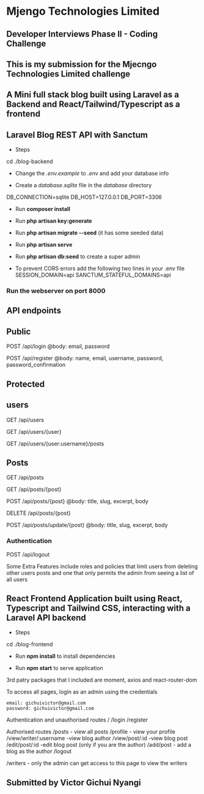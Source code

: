 # Mjengo Technologies Limited

## Developer Interviews Phase II - Coding Challenge

## This is my submission for the Mjecngo Technologies Limited challenge

## A Mini full stack blog built using Laravel as a Backend and React/Tailwind/Typescript as a frontend

## Laravel Blog REST API with Sanctum

- Steps

cd ./blog-backend

- Change the *.env.example* to *.env* and add your database info

- Create a *database.sqlite* file in the *database* directory

DB_CONNECTION=sqlite
DB_HOST=127.0.0.1
DB_PORT=3306

- Run __composer install__
- Run __php artisan key:generate__
- Run __php artisan migrate --seed__ (it has some seeded data)

- Run __php artisan serve__

- Run __php artisan db:seed__ to create a super admin

- To prevent CORS errors add the following two lines in your .env file
SESSION_DOMAIN=api
SANCTUM_STATEFUL_DOMAINS=api

### Run the webserver on port 8000

## API endpoints

## Public

POST   /api/login
@body: email, password

POST   /api/register
@body: name, email, username, password, password_confirmation

## Protected

## users

GET /api/users

GET /api/users/{user}

GET /api/users/{user:username}/posts

## Posts

GET /api/posts

GET /api/posts/{post}

POST /api/posts/{post}
@body: title, slug, excerpt, body

DELETE /api/posts/{post}

POST /api/posts/update/{post}
@body: title, slug, excerpt, body

### Authentication

POST    /api/logout

Some Extra Features include roles and policies that limit users from deleting other users posts and one that only permits the admin from seeing a list of all users

## React Frontend Application built using React, Typescript and Tailwind CSS, interacting with a Laravel API backend

- Steps

cd ./blog-frontend

- Run __npm install__ to install dependencies

- Run __npm start__ to serve application

3rd patry packages that I included are
moment, axios and react-router-dom

To access all pages, login as an admin using the credentials

    email: gichuivictor@gmail.com
    password: gichuivictor@gmail.com

Authentication and unauthorised routes
/
/login
/register

Authorised routes
/posts - view all posts
/profile - view your profile
/view/writer/:username -view blog author
/view/post/:id -view blog post
/edit/post/:id -edit blog post (only if you are the author)
/add/post - add a blog as the author
/logout

/writers - only the admin can get access to this page to view the writers

## Submitted by Victor Gichui Nyangi
